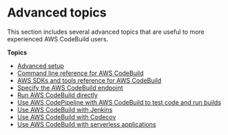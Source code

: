 # Advanced topics<a name="advanced-topics"></a>

This section includes several advanced topics that are useful to more experienced AWS CodeBuild users\.

**Topics**
+ [Advanced setup](setting-up.md)
+ [Command line reference for AWS CodeBuild](cmd-ref.md)
+ [AWS SDKs and tools reference for AWS CodeBuild](sdk-ref.md)
+ [Specify the AWS CodeBuild endpoint](endpoint-specify.md)
+ [Run AWS CodeBuild directly](how-to-run.md)
+ [Use AWS CodePipeline with AWS CodeBuild to test code and run builds](how-to-create-pipeline.md)
+ [Use AWS CodeBuild with Jenkins](jenkins-plugin.md)
+ [Use AWS CodeBuild with Codecov](codecov-integration.md)
+ [Use AWS CodeBuild with serverless applications](serverless-applications.md)